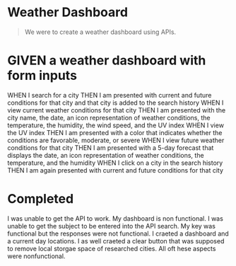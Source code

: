 # Weather Dashboard
> We were to create a weather dashboard using APIs.
# GIVEN a weather dashboard with form inputs
WHEN I search for a city
THEN I am presented with current and future conditions for that city and that city is added to the search history
WHEN I view current weather conditions for that city
THEN I am presented with the city name, the date, an icon representation of weather conditions, the temperature, the humidity, the wind speed, and the UV index
WHEN I view the UV index
THEN I am presented with a color that indicates whether the conditions are favorable, moderate, or severe
WHEN I view future weather conditions for that city
THEN I am presented with a 5-day forecast that displays the date, an icon representation of weather conditions, the temperature, and the humidity
WHEN I click on a city in the search history
THEN I am again presented with current and future conditions for that city
# Completed
I was unable to get the API to work. My dashboard is non functional. I was unable to get the subject to be entered into the API search. My key was functional but the responses were not functional. I craeted a dashboard and a current day locations. I as well craeted a clear button that was supposed to remove local storgae space of researched cities. All oft hese aspects were nonfunctional.
